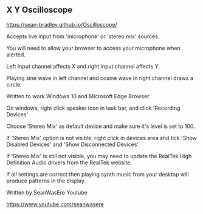 ## X Y Oscilloscope

https://sean-bradley.github.io/Oscilloscope/

Accepts live input from 'microphone' or 'stereo mix' sources.

You will need to allow your browser to access your microphone when alerted.

Left Input channel affects X and right input channel affects Y.

Playing sine wave in left channel and cosine wave in right channel draws a circle.

Written to work Windows 10 and Microsoft Edge Browser.

On windows, right click speaker icon in task bar, and click 'Recording Devices'

Choose 'Stereo Mix' as default device and make sure it's level is set to 100.

If 'Stereo Mix' option is not visible, right click in devices area and tick 'Show Disabled Devices' and 'Show Disconnected Devices'

If 'Stereo Mix' is still not visible, you may need to update the RealTek High Definition Audio drivers from the RealTek website.

If all settings are correct then playing synth music from your desktop will produce patterns in the display.

Written by SeanWasEre Youtube

https://www.youtube.com/seanwasere
